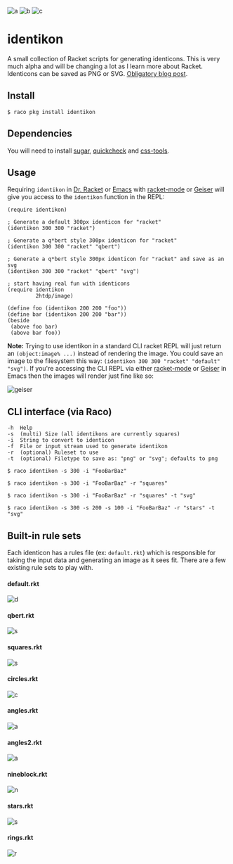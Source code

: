 ![a](https://dl.dropboxusercontent.com/u/4221594/github/darren_200.png) ![b](https://dl.dropboxusercontent.com/u/4221594/github/norma_200.png) ![c](https://dl.dropboxusercontent.com/u/4221594/github/koji_200.png)

identikon
=========

A small collection of Racket scripts for generating identicons. This is very much alpha and will be changing a lot as I learn more about Racket. Identicons can be saved as PNG or SVG. [Obligatory blog post](http://darrennewton.com/2015/01/04/deterministic-pixels/).

## Install

`$ raco pkg install identikon`

## Dependencies

You will need to install [sugar](http://pkg-build.racket-lang.org/doc/sugar/index.html), [quickcheck](http://pkg-build.racket-lang.org/doc/quickcheck@quickcheck/index.html) and [css-tools](https://github.com/mbutterick/css-tools).

## Usage

Requiring `identikon` in [Dr. Racket](http://docs.racket-lang.org/drracket/) or [Emacs](http://docs.racket-lang.org/guide/Emacs.html) with [racket-mode](https://github.com/greghendershott/racket-mode) or [Geiser](http://www.nongnu.org/geiser/) will give you access to the `identikon` function in the REPL:

```racket
(require identikon)

; Generate a default 300px identicon for "racket"
(identikon 300 300 "racket")

; Generate a q*bert style 300px identicon for "racket"
(identikon 300 300 "racket" "qbert")

; Generate a q*bert style 300px identicon for "racket" and save as an svg
(identikon 300 300 "racket" "qbert" "svg")

; start having real fun with identicons
(require identikon
         2htdp/image)

(define foo (identikon 200 200 "foo"))
(define bar (identikon 200 200 "bar"))
(beside
 (above foo bar)
 (above bar foo))
```

**Note:** Trying to use identikon in a standard CLI racket REPL will just return an `(object:image% ...)` instead of rendering the image. You could save an image to the filesystem this way: `(identikon 300 300 "racket" "default" "svg")`. If you're accessing the CLI REPL via either [racket-mode](https://github.com/greghendershott/racket-mode) or [Geiser](http://www.nongnu.org/geiser/) in Emacs then the images will render just fine like so:

![geiser](https://dl.dropbox.com/s/sb0f5av6fzvtcqv/Screenshot%202014-11-28%2018.14.30.png?dl=0)

## CLI interface (via Raco)

```shell
-h  Help
-s  (multi) Size (all identikons are currently squares)
-i  String to convert to identicon
-f  File or input stream used to generate identikon
-r  (optional) Ruleset to use
-t  (optional) Filetype to save as: "png" or "svg"; defaults to png

$ raco identikon -s 300 -i "FooBarBaz"

$ raco identikon -s 300 -i "FooBarBaz" -r "squares"

$ raco identikon -s 300 -i "FooBarBaz" -r "squares" -t "svg"

$ raco identikon -s 300 -s 200 -s 100 -i "FooBarBaz" -r "stars" -t "svg"
```

## Built-in rule sets

Each identicon has a rules file (ex: `default.rkt`) which is responsible for taking the input data and generating an image as it sees fit. There are a few existing rule sets to play with.

#### default.rkt

![d](https://dl.dropboxusercontent.com/u/4221594/github/norma_300_default.png)

#### qbert.rkt

![s](https://dl.dropboxusercontent.com/u/4221594/github/racket_300_qbert.png)

#### squares.rkt

![s](https://dl.dropboxusercontent.com/u/4221594/github/norma_300_squares.png)

#### circles.rkt

![c](https://dl.dropboxusercontent.com/u/4221594/github/norma_300_circles.png)

#### angles.rkt

![a](https://dl.dropboxusercontent.com/u/4221594/github/norma_300_angles.png)

#### angles2.rkt

![a](https://dl.dropboxusercontent.com/u/4221594/github/norma_300_angles2.png)

#### nineblock.rkt

![n](https://dl.dropboxusercontent.com/u/4221594/github/norma_300_nineblock.png)

#### stars.rkt

![s](https://dl.dropboxusercontent.com/u/4221594/github/norma_300_stars.png)

#### rings.rkt

![r](https://dl.dropboxusercontent.com/u/4221594/github/norma_300_rings.png)
